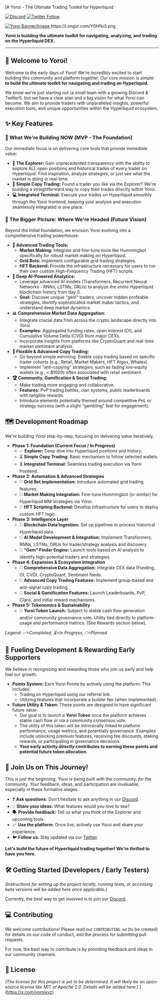 [# Yoroi - The Ultimate Trading Toolkit for Hyperliquid

[![Discord](https://img.shields.io/discord/xxQQp9dfWB?label=Discord&logo=discord&style=flat-square)]([YOUR_DISCORD_INVITE_LINK](https://discord.gg/xxQQp9dfWB))
[![Twitter Follow](https://img.shields.io/twitter/follow/YoroiXYZ?style=social)](https://twitter.com/yoroixyz)
<!-- Add other relevant badges later: Build Status, License, etc. -->

[![Yoroi Banner/Image]([[IMAGE_URL_HERE](https://i.imgur.com/Y0Hfki3.png)) ](https://i.imgur.com/Y0Hfki3.png](https://i.imgur.com/Y0Hfki3.png))https://i.imgur.com/Y0Hfki3.png

**Yoroi is building the ultimate toolkit for navigating, analyzing, and trading on the Hyperliquid DEX.**

---

## 👋 Welcome to Yoroi!

Welcome to the early days of Yoroi! We're incredibly excited to start building this community and platform together. Our core mission is simple: **to build the ultimate toolkit for navigating and trading on Hyperliquid.**

We know we're just starting out (a small team with a growing Discord & Twitter!), but we have a clear plan and a big vision for what Yoroi can become. We aim to provide traders with unparalleled insights, powerful execution tools, and unique opportunities within the Hyperliquid ecosystem.

## ✨ Key Features

### 🚀 What We're Building NOW (MVP - The Foundation)

Our immediate focus is on delivering core tools that provide immediate value:

*   **🔎 The Explorer:** Gain unprecedented transparency with the ability to explore ALL open positions and historical trades of every trader on Hyperliquid. Find inspiration, analyze strategies, or just see what the market is doing in real-time.
*   **👥 Simple Copy Trading:** Found a trader you like via the Explorer? We're building a straightforward way to copy their trades directly within Yoroi.
*   **💻 Integrated Terminal:** Execute your trades on Hyperliquid smoothly through the Yoroi frontend, keeping your analysis and execution seamlessly integrated in one place.

### 🔭 The Bigger Picture: Where We're Headed (Future Vision)

Beyond the initial foundation, we envision Yoroi evolving into a comprehensive trading powerhouse:

*   **🤖 Advanced Trading Tools:**
    *   **Market Making:** Integrate and fine-tune tools like Hummingbot specifically for robust market making on Hyperliquid.
    *   **Grid Bots:** Implement configurable grid trading strategies.
    *   **HFT Backend:** Provide the infrastructure necessary for users to run their own custom High-Frequency Trading (HFT) scripts.
*   **🧠 Deep AI-Powered Analytics:**
    *   Leverage advanced AI models (Transformers, Recurrent Neural Networks - RNNs, LSTMs, GRUs) to analyze the *entire* Hyperliquid blockchain history from day 0.
    *   **Goal:** Discover unique "gem" traders, uncover hidden profitable strategies, identify sophisticated market maker tactics, and understand deep market dynamics.
*   **📊 Comprehensive Market Data Aggregation:**
    *   Integrate crucial data from across the crypto landscape directly into Yoroi.
    *   **Examples:** Aggregated funding rates, open interest (OI), and Cumulative Volume Delta (CVD) from major CEXs.
    *   Incorporate insights from platforms like CryptoQuant and real-time market sentiment analysis.
*   **🚀 Flexible & Advanced Copy Trading:**
    *   Go beyond simple mirroring. Enable copy trading based on specific trader cohorts (e.g., Retail, Market Makers, HFT Algos, Whales).
    *   Implement "anti-copying" strategies, such as fading low-equity wallets (e.g., < $1000) often associated with retail sentiment.
*   **🏆 Community, Gamification & Social Trading:**
    *   Make trading more engaging and collaborative.
    *   **Features:** PvP trading battles, clan systems, public leaderboards with tangible rewards.
    *   Introduce elements potentially themed around competitive PnL or strategy success (with a slight "gambling" feel for engagement).

## 🗺️ Development Roadmap

We're building Yoroi step-by-step, focusing on delivering value iteratively.

*   **Phase 1: Foundation (Current Focus / In Progress)**
    *   ✅ **Explorer:** Deep dive into Hyperliquid positions and history.
    *   ⏳ **Simple Copy Trading:** Basic mechanism to follow selected wallets.
    *   ⏳ **Integrated Terminal:** Seamless trading execution via Yoroi frontend.
*   **Phase 2: Automation & Advanced Strategies**
    *   ◻️ **Grid Bot Implementation:** Introduce automated grid trading features.
    *   ◻️ **Market Making Integration:** Fine-tune Hummingbot (or similar) for Hyperliquid MM strategies via Yoroi.
    *   ◻️ **HFT Scripting Backend:** Develop infrastructure for users to deploy custom HFT logic.
*   **Phase 3: Intelligence Layer**
    *   ◻️ **Blockchain Data Ingestion:** Set up pipelines to process historical Hyperliquid data.
    *   ◻️ **AI Model Development & Integration:** Implement Transformers, RNNs, LSTMs, GRUs for trader/strategy analysis and discovery.
    *   ◻️ **"Gem" Finder Engine:** Launch tools based on AI analysis to identify high-potential traders and strategies.
*   **Phase 4: Expansion & Ecosystem Integration**
    *   ◻️ **Comprehensive Data Aggregation:** Integrate CEX data (Funding, OI, CVD), CryptoQuant, Sentiment feeds.
    *   ◻️ **Advanced Copy Trading Features:** Implement group-based and anti-signal copy trading.
    *   ◻️ **Social & Gamification Features:** Launch Leaderboards, PvP, Clans, and initial reward mechanisms.
*   **Phase 5: Tokenomics & Sustainability**
    *   ◻️ **Yoroi Token Launch:** Subject to stable cash flow generation and/or community governance vote. Utility tied directly to platform usage and performance metrics. (See Rewards section below).

*Legend: ✅=Completed, ⏳=In Progress, ◻️=Planned*

## 💎 Fueling Development & Rewarding Early Supporters

We believe in recognizing and rewarding those who join us early and help fuel our growth.

*   **Points System:** Earn Yoroi Points by actively using the platform. This includes:
    *   Trading on Hyperliquid using our referral link.
    *   Utilizing features that incorporate a builder fee (when implemented).
*   **Future Utility & Token:** These points are designed to have significant future value.
    *   Our goal is to launch a **Yoroi Token** once the platform achieves stable cash flow or via a community consensus vote.
    *   The utility of this token will be intrinsically linked to platform performance, usage metrics, and potentially governance. Examples include unlocking premium features, receiving fee discounts, staking rewards, or participating in governance decisions.
    *   **Your early activity directly contributes to earning these points and potential future token allocation.**

## 🤝 Join Us on This Journey!

This is just the beginning. Yoroi is being built *with* the community, *for* the community. Your feedback, ideas, and participation are invaluable, especially in these formative stages.

*   ❓ **Ask questions:** Don't hesitate to ask anything in our [Discord]([YOUR_DISCORD_INVITE_LINK](https://discord.gg/xxQQp9dfWB)).
*   💡 **Share your ideas:** What features would you love to see?
*   🗣️ **Provide feedback:** Tell us what you think of the Explorer and upcoming tools.
*   📈 **Use the platform:** Once live, actively use Yoroi and share your experience.
*   🐦 **Follow us:** Stay updated via our [Twitter](https://twitter.com/YoroiXYZ).

**Let's build the future of Hyperliquid trading together! We're thrilled to have you here.**

## 🛠️ Getting Started (Developers / Early Testers)

*(Instructions for setting up the project locally, running tests, or accessing beta versions will be added here once applicable.)*

Currently, the best way to get involved is to join our [Discord]([YOUR_DISCORD_INVITE_LINK](https://discord.gg/xxQQp9dfWB)).

## ‍💻 Contributing

We welcome contributions! Please read our `CONTRIBUTING.md` (to be created) for details on our code of conduct, and the process for submitting pull requests.

For now, the best way to contribute is by providing feedback and ideas in our community channels.

## 📄 License

*(The license for this project is yet to be determined. It will likely be an open-source license like MIT or Apache 2.0. Details will be added here.)*
](https://x.com/yoroixyz)
